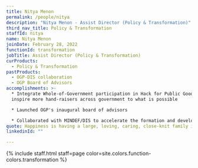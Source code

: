 ```yaml
---
title: Nitya Menon
permalink: /people/nitya
description: "Nitya Menon - Assist Director (Policy & Transformation)"
third_nav_title: Policy & Transformation
staffId: nitya
name: Nitya Menon
joinDate: February 28, 2022
functionId: transformation
jobTitle: Assist Director (Policy & Transformation)
curProducts:
  - Policy & Transformation
pastProducts:
  - OGP-DIS collaboration
  - OGP Board of Advisors
accomplishments: >-
  * Integrate Whole-of-Government participation in Hack for Public Good to
  inspire more hand-raisers across government to what is possible

  * Launched OGP's inaugural board of advisors

  * Collaborated with MINDEF/DIS to accelerate the formation and development of tech teams and capabilities
quote: Happiness is having a large, loving, caring, close-knit family in another city.
linkedinId: ""

---
```


{% include staff.html staff=page color=site.colors.function-colors.transformation %}
